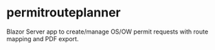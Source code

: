 # permitrouteplanner
Blazor Server app to create/manage OS/OW permit requests with route mapping and PDF export.
